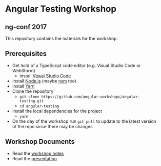 # Angular Testing Workshop
## ng-conf 2017

This repository contains the materials for the workshop.

## Prerequisites

* Get hold of a TypeScript code editor (e.g. Visual Studio Code or WebStorm)
  * Install [Visual Studio Code](https://www.visualstudio.com/en-us/products/code-vs.aspx)
* Install [Node.js](https://nodejs.org/en/download/) (maybe [nvm](https://github.com/creationix/nvm) too)
* Install [Yarn](https://yarnpkg.com/en/docs/install)
* Clone the repository
  * `git clone https://github.com/angular-workshops/angular-testing.git`
  * `cd angular-testing`
* Install the local dependencies for the project
  * `yarn`
* On the day of the workshop run `git pull` to update to the latest version of the repo since there may be changes

## Workshop Documents

* Read the [workshop notes](XXXX)
* Read the [presentation](XXXX)